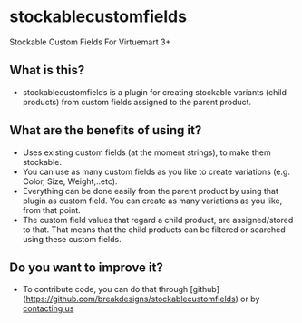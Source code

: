 stockablecustomfields
=====================

Stockable Custom Fields For Virtuemart 3+

What is this?
---------------------

* stockablecustomfields is a plugin for creating stockable variants (child products) from custom fields assigned to the parent product.


What are the benefits of using it?
---------------------
* Uses existing custom fields (at the moment strings), to make them stockable.
* You can use as many custom fields as you like to create variations (e.g. Color, Size, Weight,..etc).
* Everything can be done easily from the parent product by using that plugin as custom field. You can create as many variations as you like, from that point.
* The custom field values that regard a child product, are assigned/stored to that. That means that the child products can be filtered or searched using these custom fields.


Do you want to improve it?
---------------------
* To contribute code, you can do that through [github] (https://github.com/breakdesigns/stockablecustomfields) or by [contacting us](http://breakdesigns.net/contact) 